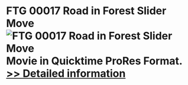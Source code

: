 # FTG 00017 Road in Forest Slider Move<br />![FTG 00017 Road in Forest Slider Move](https://mycommerce.akamaized.net/api/pimages/P300617857/BIG/300617857.JPG)<br />Movie in Quicktime ProRes Format.<br />[>> Detailed information](https://secure.shareit.com/shareit/product.html?productid=300617857&affiliateid=200057808)